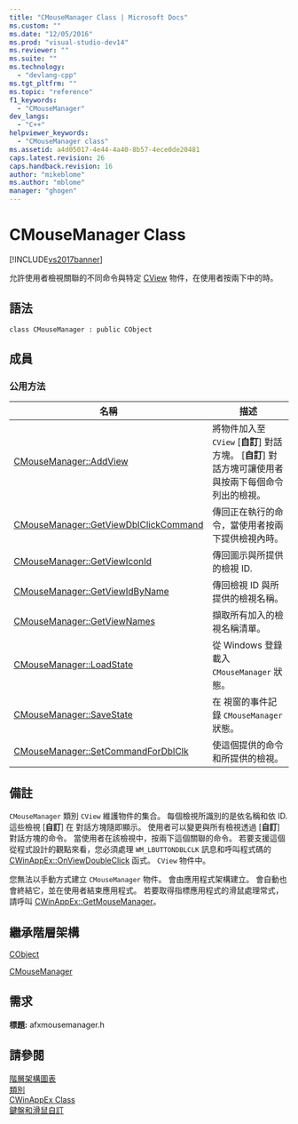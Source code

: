 ```yaml
---
title: "CMouseManager Class | Microsoft Docs"
ms.custom: ""
ms.date: "12/05/2016"
ms.prod: "visual-studio-dev14"
ms.reviewer: ""
ms.suite: ""
ms.technology: 
  - "devlang-cpp"
ms.tgt_pltfrm: ""
ms.topic: "reference"
f1_keywords: 
  - "CMouseManager"
dev_langs: 
  - "C++"
helpviewer_keywords: 
  - "CMouseManager class"
ms.assetid: a4d05017-4e44-4a40-8b57-4ece0de20481
caps.latest.revision: 26
caps.handback.revision: 16
author: "mikeblome"
ms.author: "mblome"
manager: "ghogen"
---
```

# CMouseManager Class
[!INCLUDE[vs2017banner](../../assembler/inline/includes/vs2017banner.md)]

允許使用者檢視關聯的不同命令與特定 [CView](../../mfc/reference/cview-class.md) 物件，在使用者按兩下中的時。  
  
## 語法  
  
```  
class CMouseManager : public CObject  
```  
  
## 成員  
  
### 公用方法  
  
|名稱|描述|  
|--------|--------|  
|[CMouseManager::AddView](../Topic/CMouseManager::AddView.md)|將物件加入至 `CView` \[**自訂**\] 對話方塊。  \[**自訂**\] 對話方塊可讓使用者與按兩下每個命令列出的檢視。|  
|[CMouseManager::GetViewDblClickCommand](../Topic/CMouseManager::GetViewDblClickCommand.md)|傳回正在執行的命令，當使用者按兩下提供檢視內時。|  
|[CMouseManager::GetViewIconId](../Topic/CMouseManager::GetViewIconId.md)|傳回圖示與所提供的檢視 ID.|  
|[CMouseManager::GetViewIdByName](../Topic/CMouseManager::GetViewIdByName.md)|傳回檢視 ID 與所提供的檢視名稱。|  
|[CMouseManager::GetViewNames](../Topic/CMouseManager::GetViewNames.md)|擷取所有加入的檢視名稱清單。|  
|[CMouseManager::LoadState](../Topic/CMouseManager::LoadState.md)|從 Windows 登錄載入 `CMouseManager` 狀態。|  
|[CMouseManager::SaveState](../Topic/CMouseManager::SaveState.md)|在  視窗的事件記錄 `CMouseManager` 狀態。|  
|[CMouseManager::SetCommandForDblClk](../Topic/CMouseManager::SetCommandForDblClk.md)|使這個提供的命令和所提供的檢視。|  
  
## 備註  
 `CMouseManager` 類別 `CView` 維護物件的集合。  每個檢視所識別的是依名稱和依 ID.  這些檢視 \[**自訂**\] 在  對話方塊隨即顯示。  使用者可以變更與所有檢視透過 \[**自訂**\] 對話方塊的命令。  當使用者在該檢視中，按兩下這個關聯的命令。  若要支援這個從程式設計的觀點來看，您必須處理 `WM_LBUTTONDBLCLK` 訊息和呼叫程式碼的 [CWinAppEx::OnViewDoubleClick](../Topic/CWinAppEx::OnViewDoubleClick.md) 函式。 `CView` 物件中。  
  
 您無法以手動方式建立 `CMouseManager` 物件。  會由應用程式架構建立。  會自動也會終結它，並在使用者結束應用程式。  若要取得指標應用程式的滑鼠處理常式，請呼叫 [CWinAppEx::GetMouseManager](../Topic/CWinAppEx::GetMouseManager.md)。  
  
## 繼承階層架構  
 [CObject](../../mfc/reference/cobject-class.md)  
  
 [CMouseManager](../../mfc/reference/cmousemanager-class.md)  
  
## 需求  
 **標題:** afxmousemanager.h  
  
## 請參閱  
 [階層架構圖表](../../mfc/hierarchy-chart.md)   
 [類別](../../mfc/reference/mfc-classes.md)   
 [CWinAppEx Class](../../mfc/reference/cwinappex-class.md)   
 [鍵盤和滑鼠自訂](../../mfc/keyboard-and-mouse-customization.md)